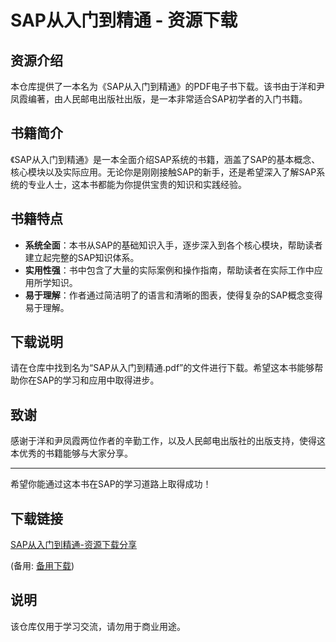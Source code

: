 # SAP从入门到精通 - 资源下载

## 资源介绍

本仓库提供了一本名为《SAP从入门到精通》的PDF电子书下载。该书由于洋和尹凤霞编著，由人民邮电出版社出版，是一本非常适合SAP初学者的入门书籍。

## 书籍简介

《SAP从入门到精通》是一本全面介绍SAP系统的书籍，涵盖了SAP的基本概念、核心模块以及实际应用。无论你是刚刚接触SAP的新手，还是希望深入了解SAP系统的专业人士，这本书都能为你提供宝贵的知识和实践经验。

## 书籍特点

- **系统全面**：本书从SAP的基础知识入手，逐步深入到各个核心模块，帮助读者建立起完整的SAP知识体系。
- **实用性强**：书中包含了大量的实际案例和操作指南，帮助读者在实际工作中应用所学知识。
- **易于理解**：作者通过简洁明了的语言和清晰的图表，使得复杂的SAP概念变得易于理解。

## 下载说明

请在仓库中找到名为“SAP从入门到精通.pdf”的文件进行下载。希望这本书能够帮助你在SAP的学习和应用中取得进步。

## 致谢

感谢于洋和尹凤霞两位作者的辛勤工作，以及人民邮电出版社的出版支持，使得这本优秀的书籍能够与大家分享。

---

希望你能通过这本书在SAP的学习道路上取得成功！

## 下载链接
[SAP从入门到精通-资源下载分享](https://pan.quark.cn/s/6b64544479a2) 

(备用: [备用下载](https://pan.baidu.com/s/1dsW5X_pTS_nHVZppkGbMyg?pwd=1234))

## 说明

该仓库仅用于学习交流，请勿用于商业用途。

